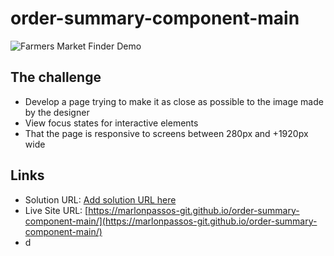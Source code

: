# order-summary-component-main

![Farmers Market Finder Demo](Animação.gif)

## The challenge

- Develop a page trying to make it as close as possible to the image made by the designer
- View focus states for interactive elements
- That the page is responsive to screens between 280px and +1920px wide

## Links

- Solution URL: [Add solution URL here](https://your-solution-url.com)
- Live Site URL: [https://marlonpassos-git.github.io/order-summary-component-main/](https://marlonpassos-git.github.io/order-summary-component-main/)
- d